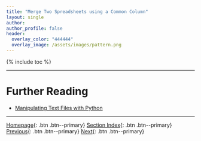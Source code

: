 ```yaml
---
title: "Merge Two Spreadsheets using a Common Column"
layout: single
author:
author_profile: false
header:
  overlay_color: "444444"
  overlay_image: /assets/images/pattern.png
---
```


{% include toc %}









___
# Further Reading
* [Manipulating Text Files with Python](02B-0-manipulate-data-with-python)


___

[Homepage](../index.md){: .btn  .btn--primary}
[Section Index](00-DataParsing-LandingPage){: .btn  .btn--primary}
[Previous](02A-3-tutorial-create-index-for-all-worksheets){: .btn  .btn--primary}
[Next](02B-0-manipulate-data-with-python){: .btn  .btn--primary}
